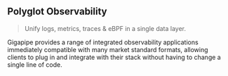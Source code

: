## Polyglot Observability

> Unify logs, metrics, traces & eBPF in a single data layer.

Gigapipe provides a range of integrated observability applications immediately compatible with many market standard formats, allowing clients to plug in and integrate with their stack without having to change a single line of code. 

<!--
pageType: doc

features:
  - title: Nothing to Install
    details: Ingest any **Observability** signal _(Logs, Metrics, Traces, Profiles)_ using **Opentelemetry** or using any agents you already _trust_.
    icon: <img src="https://raw.githubusercontent.com/gigapipehq/homepage/refs/heads/main/docs/public/clock.png"/>
    span: 3

  - title: Nothing to Learn
    details: Query your **Gigapipe** data using standard query languages and APis like **Loki _LogQL, Prometheus _PromQL, Tempo and Pyroscope**.
    icon: <img src="https://raw.githubusercontent.com/gigapipehq/homepage/refs/heads/main/docs/public/wallet.png"/>
    span: 3

  - title: Nothing to Configure
    details: Grafana is API compatible with Gigapipe out of the box. No special plugins required. _We're Loki, Mimir, Tempo and Pyroscope at once._
    icon: <img src="https://raw.githubusercontent.com/gigapipehq/homepage/refs/heads/main/docs/public/resize.png"/>
    span: 3

  - title: Nothing to Reinvent
    details: You can import all of your existing Dashboards and Datasources. _Plug your data and continue where you left off._
    icon: <img src="https://raw.githubusercontent.com/gigapipehq/homepage/refs/heads/main/docs/public/cog.png"/>
    span: 3
-->
